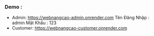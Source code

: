 ### Demo : 
   - Admin: https://webnangcao-admin.onrender.com
      Tên Đăng Nhập : admin
      Mật Khẩu : 123
   - Customer: https://webnangcao-customer.onrender.com
